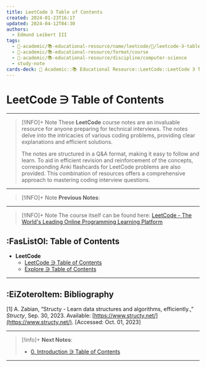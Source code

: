 ```yaml
---
title: LeetCode ∋ Table of Contents
created: 2024-01-23T16:17
updated: 2024-04-12T04:30
authors:
  - Edmund Leibert III
tags:
  - 🔴-academic/📚-educational-resource/name/leetcode/🔖/leetcode-∋-table-of-contents
  - 🔴-academic/📚-educational-resource/format/course
  - 🔴-academic/📚-educational-resource/discipline/computer-science
  - study-note
cards-deck: 🔴 Academic::📚 Educational Resource::LeetCode::LeetCode ∋ Table of Contents
---
```


# LeetCode ∋ Table of Contents 

---

> [!INFO]+ Note 
> These **LeetCode** course notes are an invaluable resource for anyone preparing for technical interviews. The notes delve into the intricacies of various coding problems, providing clear explanations and efficient solutions.
> 
> The notes are structured in a Q&A format, making it easy to follow and learn. To aid in efficient revision and reinforcement of the concepts, corresponding Anki flashcards for LeetCode problems are also provided. This combination of resources offers a comprehensive approach to mastering coding interview questions.

---

> [!INFO]+ Note 
> **Previous Notes**:
> 

---

> [!INFO]+ Note
> The course itself can be found here: [LeetCode - The World's Leading Online Programming Learning Platform](https://leetcode.com/)

## :FasListOl: Table of Contents

- **LeetCode**
	- [LeetCode ∋ Table of Contents](the-vault/src/🔴%20Academic/📚%20Educational%20resource/LeetCode/LeetCode%20∋%20Table%20of%20Contents.md)
	- [Explore ∋ Table of Contents](the-vault/src/🔴%20Academic/📚%20Educational%20resource/LeetCode/Explore/Explore%20∋%20Table%20of%20Contents.md)

---

## :EiZoteroItem: Bibliography

\[1\]
A. Zabian, “Structy - Learn data structures and algorithms, efficiently.,” _Structy_, Sep. 30, 2023. Available: [https://www.structy.net/](https://www.structy.net/). [Accessed: Oct. 01, 2023]

---

> [!info]+
> **Next Notes**:
> - [0. Introduction ∋ Table of Contents](the-vault/src/🔴%20Academic/📚%20Educational%20resource/Structy/0.%20Introduction/0.%20Introduction%20∋%20Table%20of%20Contents.md)

---


